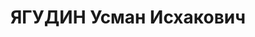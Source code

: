 ---
title: ЯГУДИН Усман Исхакович
description: 'еврей

  Арестован в 1937

  Приговор: ВК ВС СССР, 11.10.1937 - ВМН.

  Расстрелян 12.10.1937 в г.Баку.

  Источники: Сталинский список от 03.10.1937 (Аз.ССР, Кат.1)'
---